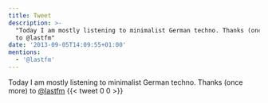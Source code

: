 ```yaml
---
title: Tweet
description: >-
  "Today I am mostly listening to minimalist German techno. Thanks (once more)
  to @lastfm"
date: '2013-09-05T14:09:55+01:00'
mentions:
  - '@lastfm'
---
```

Today I am mostly listening to minimalist German techno. Thanks (once more) to [@lastfm](https://twitter.com/@lastfm)
      {{< tweet 0 0 >}}
    
